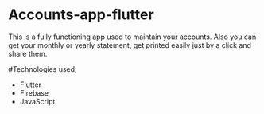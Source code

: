 # Accounts-app-flutter
This is a fully functioning app used to maintain your accounts. Also you can get your monthly or yearly statement, get printed easily just by a click and share them.

#Technologies used, 

* Flutter
* Firebase
* JavaScript

